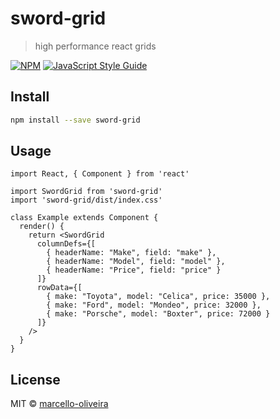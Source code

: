 # sword-grid

> high performance react grids

[![NPM](https://img.shields.io/npm/v/sword-grid.svg)](https://www.npmjs.com/package/sword-grid) [![JavaScript Style Guide](https://img.shields.io/badge/code_style-standard-brightgreen.svg)](https://standardjs.com)

## Install

```bash
npm install --save sword-grid
```

## Usage

```tsx
import React, { Component } from 'react'

import SwordGrid from 'sword-grid'
import 'sword-grid/dist/index.css'

class Example extends Component {
  render() {
    return <SwordGrid
      columnDefs={[
        { headerName: "Make", field: "make" },
        { headerName: "Model", field: "model" },
        { headerName: "Price", field: "price" }
      ]}
      rowData={[
        { make: "Toyota", model: "Celica", price: 35000 },
        { make: "Ford", model: "Mondeo", price: 32000 },
        { make: "Porsche", model: "Boxter", price: 72000 }
      ]}
    />
  }
}
```

## License

MIT © [marcello-oliveira](https://github.com/marcello-oliveira)
